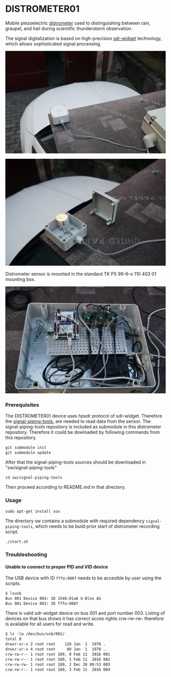 # DISTROMETER01
Mobile piezoelectric [distrometer](https://en.wikipedia.org/wiki/Disdrometer) used to distinguishing between rain, graupel, and hail during scientific thunderstorm observation.

The signal digitalization is based on high-precision [sdr-widget](https://wiki.mlab.cz/doku.php?id=cs:sdr-widget) technology, which allows sophisticated signal processing.

![Piezoelectric distrometer mounted on a car platform](./doc/img/DISTROMETER01_mount.jpg)

![Distrometer sensing element](./doc/img/DISTROMETER01_internals.jpg)

Distrometer sensor is mounted in the standard TK PS 99-6-o 110 403 01 mounting box.

![Internal electronic of distrometer device ](./doc/img/DISTROMETER01_electronics.jpg)


### Prerequisites

The DISTROMETER01 device uses hpsdr protocol of sdr-widget. Therefore the [signal-piping-tools](https://github.com/MLAB-project/signal-piping-tools), are needed to read data from the sensor. The signal-piping-tools repository is included as submodule in this distrometer repository. Therefore it could be dowloaded by following commands from this repository.

    git submodule init
    git submodule update

After that the signal-piping-tools sources should be downloaded in "sw/signal-piping-tools"

    cd sw/signal-piping-tools

Then proceed according to README.md in that directory.


### Usage

    sudo apt-get install sox


The directory sw contains a submodule with required dependency `signal-piping-tools`, which needs to be build prior start of distrometer recording script. 

    ./start.sh 

### Troubleshooting

#### Unable to connect to proper PID and VID device 

The USB device with ID `fffe:0007`  needs to be accesible by user using the scripts. 

    $ lsusb
    Bus 001 Device 004: ID 1546:01a6 U-Blox AG 
    Bus 001 Device 003: ID fffe:0007 
  
 There is valid sdr-widget device on bus 001 and port number 003. Listing of devices on that bus shows it has correct acces rights crw-rw-rw- therefore is available for all users for read and write.  
  
    $ ls -la /dev/bus/usb/001/
    total 0
    drwxr-xr-x 2 root root    120 Jan  1  1970 .
    drwxr-xr-x 4 root root     80 Jan  1  1970 ..
    crw-rw-r-- 1 root root 189, 0 Feb 11  2016 001
    crw-rw-r-- 1 root root 189, 1 Feb 11  2016 002
    crw-rw-rw- 1 root root 189, 2 Dec 28 09:53 003
    crw-rw-r-- 1 root root 189, 3 Feb 11  2016 004

    


